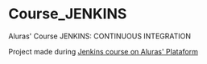 # Course_JENKINS
Aluras' Course  JENKINS: CONTINUOUS INTEGRATION

Project made during [Jenkins course on Aluras' Plataform
](https://cursos.alura.com.br/certificate/38aff740-ad79-4a51-ae23-0971ecef164c?lang=en)
